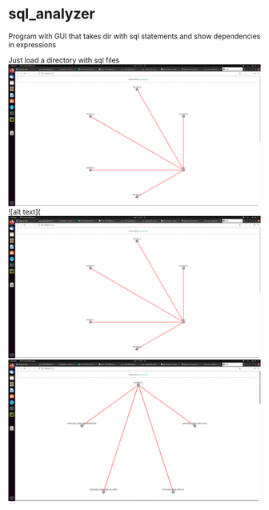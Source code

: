 # sql_analyzer
Program with GUI that takes dir with sql statements and show dependencies in expressions

Just load a directory with sql files 
![alt text](https://github.com/igorlaryush/sql_analyzer/blob/main/images/Screenshot%20from%202022-04-17%2023-37-18.png)
![alt text](![alt text](https://github.com/igorlaryush/sql_analyzer/blob/main/images/Screenshot%20from%202022-04-17%2023-37-18.png)
![alt text](https://github.com/igorlaryush/sql_analyzer/blob/main/images/Screenshot%20from%202022-04-17%2023-38-06.png)
